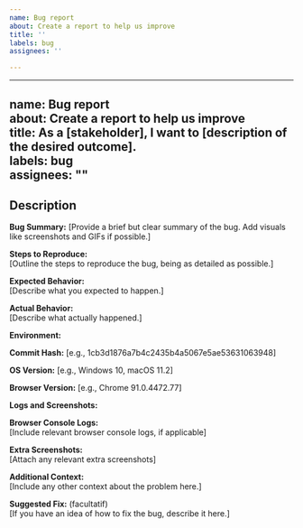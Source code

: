 ```yaml
---
name: Bug report
about: Create a report to help us improve
title: ''
labels: bug
assignees: ''

---
```


---  
name: Bug report  
about: Create a report to help us improve  
title: As a [stakeholder], I want to [description of the desired outcome].  
labels: bug  
assignees: ""  
---  

## Description  

**Bug Summary:** [Provide a brief but clear summary of the bug. Add visuals  
like screenshots and GIFs if possible.]  

**Steps to Reproduce:**  
[Outline the steps to reproduce the bug, being as detailed as possible.]  

**Expected Behavior:**  
[Describe what you expected to happen.]  

**Actual Behavior:**  
[Describe what actually happened.]  

**Environment:**  

**Commit Hash:** [e.g., 1cb3d1876a7b4c2435b4a5067e5ae53631063948]  

**OS Version:** [e.g., Windows 10, macOS 11.2]  

**Browser Version:** [e.g., Chrome 91.0.4472.77]  

**Logs and Screenshots:**  

**Browser Console Logs:**  
[Include relevant browser console logs, if applicable]  

**Extra Screenshots:**  
[Attach any relevant extra screenshots]  

**Additional Context:**  
[Include any other context about the problem here.]  

**Suggested Fix:** (facultatif)  
[If you have an idea of how to fix the bug, describe it here.]
